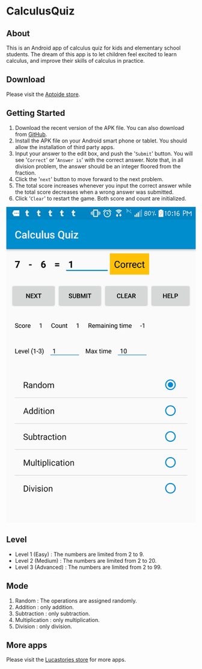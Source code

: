 # CalculusQuiz

## About
This is an Android app of calculus quiz for kids and elementary school students. The dream of this app is to let children feel excited to learn calculus, and improve their skills of calculus in practice.

## Download
Please visit the [Aptoide store](https://lucastories.store.aptoide.com/app/market/com.wy.calculus/5/28714994/The+Calculus+Quiz).

## Getting Started
1. Download the recent version of the APK file. You can also download from [GitHub](https://github.com/wonsang/CalculusQuiz).
1. Install the APK file on your Android smart phone or tablet. You should allow the installation of third party apps.
1. Input your answer to the edit box, and push the '`Submit`' button. You will see '`Correct`' or '`Answer is`' with the correct answer. Note that, in all division problem, the answer should be an integer floored from the fraction.
1. Click the '`next`' button to move forward to the next problem.
1. The total score increases whenever you input the correct answer while the total score decreases when a wrong answer was submitted.
1. Click '`Clear`' to restart the game. Both score and count are initialized.

![Calculus Quiz](/screenshot.png)

## Level
* Level 1 (Easy) : The numbers are limited from 2 to 9.
* Level 2 (Medium) : The numbers are limited from 2 to 20.
* Level 3 (Advanced) : The numbers are limited from 2 to 99.

## Mode
1. Random : The operations are assigned randomly.
1. Addition : only addition.
1. Subtraction : only subtraction.
1. Multiplication : only multiplication.
1. Division : only division.

## More apps
Please visit the [Lucastories store](https://lucastories.store.aptoide.com/) for more apps.